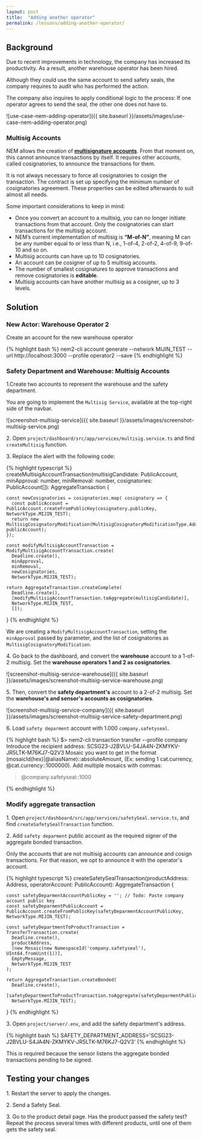 ```yaml
---
layout: post
title:  "Adding another operator"
permalink: /lessons/adding-another-operator/
---
```


## Background

Due to recent improvements in technology, the company has increased its productivity. As a result, another warehouse operator has been hired.

Although they could use the same account to send safety seals, the company requires to audit who has performed the action.

The company also inquires to apply conditional logic to the process: If one operator agrees to send the seal, the other one does not have to.

![use-case-nem-adding-operator]({{ site.baseurl }}/assets/images/use-case-nem-adding-operator.png)

### Multisig Accounts


NEM allows the creation of **[multisignature accounts](https://nemtech.github.io/concepts/multisig-account.html)**. From that moment on, this  cannot announce transactions by itself. It requires other accounts, called cosignatories, to announce the transactions for them.

It is not always necessary to force all cosignatories to cosign the transaction. The contract is set up specifying the minimum number of cosignatories agreement. These properties can be edited afterwards to suit almost all needs.

Some important considerations to keep in mind:

* Once you convert an account to a multisig, you can no longer initiate transactions from that account. Only the cosignatories can start transactions for  the multisig account.
* NEM’s current implementation of multisig is **“M-of-N”**, meaning M can be any number equal to or less than N, i.e., 1-of-4, 2-of-2, 4-of-9, 9-of-10 and so on.
* Multisig accounts can have up to 10 cosignatories.
* An account can be cosigner of up to 5 multisig accounts.
* The number of smallest cosignatures to approve transactions and remove cosignatories is **editable**.
* Multisig accounts can have another multisig as a cosigner, up to 3 levels.

## Solution

### New Actor: Warehouse Operator 2

Create an account for the new warehouse operator

{% highlight bash %}
  nem2-cli account generate --network MIJIN_TEST --url http://localhost:3000 --profile operator2 --save 
{% endhighlight %}

### Safety Department and Warehouse: Multisig Accounts

1\.Create two accounts to represent the warehouse and the safety department.

You are going to implement the ``Multisig Service``, available at the top-right side of the navbar.

![screenshot-multisig-service]({{ site.baseurl }}/assets/images/screenshot-multisig-service.png)

2\. Open ``project/dashboard/src/app/services/multisig.service.ts`` and find ``createMultisig`` function.

3\. Replace the alert with the following code:

{% highlight typescript %}
createMultisigAccountTransaction(multisigCandidate: PublicAccount,
                               minApproval: number,
                               minRemoval: number,
                               cosignatories: PublicAccount[]): AggregateTransaction {

    const newCosignatories = cosignatories.map( cosignatory => {
      const publicAccount = PublicAccount.createFromPublicKey(cosignatory.publicKey, NetworkType.MIJIN_TEST);
      return new MultisigCosignatoryModification(MultisigCosignatoryModificationType.Add, publicAccount);
    });
    
    const modifyMultisigAccountTransaction = ModifyMultisigAccountTransaction.create(
      Deadline.create(),
      minApproval,
      minRemoval,
      newCosignatories,
      NetworkType.MIJIN_TEST);
    
    return AggregateTransaction.createComplete(
      Deadline.create(),
      [modifyMultisigAccountTransaction.toAggregate(multisigCandidate)],
      NetworkType.MIJIN_TEST,
      []);
}
{% endhighlight %}

We are creating a ``ModifyMultisigAccountTransaction``, setting the ``minApproval`` passed by parameter, and the list of cosignatories as  ``MultisigCosignatoryModification``.

4\. Go back to the dashboard, and convert the **warehouse** account to a  1-of-2 multisig. Set the **warehouse operators 1 and 2 as cosignatories**.

![screenshot-multisig-service-warehouse]({{ site.baseurl }}/assets/images/screenshot-multisig-service-warehouse.png)

5\. Then, convert the **safety department's** account to a 2-of-2 multisig.  Set the **warehouse's and sensor's accounts as cosignatories**.

![screenshot-multisig-service-company]({{ site.baseurl }}/assets/images/screenshot-multisig-service-safety-department.png)

6\. Load ``safety deparment`` account with 1.000 ``company.safetyseal``.

{% highlight bash %}
$> nem2-cli transaction transfer --profile company
Introduce the recipient address: SCSG23-J2BVLU-S4JA4N-ZKMYKV-JR5LTK-M76KJ7-Q2V3
Mosaic you want to get in the format (mosaicId(hex)|@aliasName)::absoluteAmount, (Ex: sending 1 cat.currency, @cat.currency::1000000). Add multiple mosaics with commas:
> @company.safetyseal::1000

{% endhighlight %}

### Modify aggregate transaction

1\. Open ``project/dashboard/src/app/services/safetySeal.service.ts``, and find ``createSafetySealTransaction`` function.

2\. Add ``safety deparment`` public account as the required signer of the aggregate bonded transaction.

Only the accounts that are not multisig accounts can announce and cosign transactions. For that reason, we opt to announce it with the operator's account.

{% highlight typescript %}
createSafetySealTransaction(productAddress: Address, operatorAccount: PublicAccount): AggregateTransaction {

    const safetyDeparmentAccountPublicKey = ''; // Todo: Paste company account public key
    const safetyDeparmentPublicAccount = PublicAccount.createFromPublicKey(safetyDeparmentAccountPublicKey, NetworkType.MIJIN_TEST);

    const safetyDepartmentToProductTransaction = TransferTransaction.create(
      Deadline.create(),
      productAddress,
      [new Mosaic(new NamespaceId('company.safetyseal'), UInt64.fromUint(1))],
      EmptyMessage,
      NetworkType.MIJIN_TEST
    );

    return AggregateTransaction.createBonded(
      Deadline.create(),
      [safetyDepartmentToProductTransaction.toAggregate(safetyDeparmentPublicAccount)],
      NetworkType.MIJIN_TEST);
}
{% endhighlight %}

3\. Open ``project/server/.env``, and add the safety department's address.

{% highlight bash %}
SAFETY_DEPARTMENT_ADDRESS='SCSG23-J2BVLU-S4JA4N-ZKMYKV-JR5LTK-M76KJ7-Q2V3'
{% endhighlight %}

This is required because the sensor listens  the aggregate bonded transactions pending to be signed.

## Testing your changes

1\. Restart the server to apply the changes.

2\. Send a Safety Seal.

3\. Go to the product detail page. Has the product passed the safety test? Repeat the process several times with different products, until one of them gets the safety seal.
